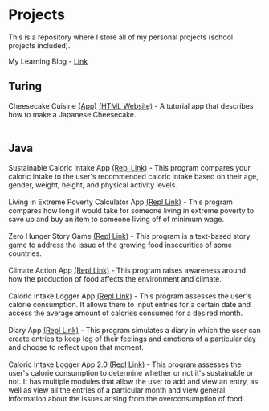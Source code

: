 # Projects
This is a repository where I store all of my personal projects (school projects included).

My Learning Blog - [Link](https://sites.google.com/student.tdsb.on.ca/richardsblog/home)

## Turing
Cheesecake Cuisine [(App)](https://github.com/sushimon/Projects/blob/main/Turing%20Summative/Turing%20App/Cheesecake%20Cuisine.t) [(HTML Website)](https://github.com/sushimon/Projects/blob/main/Turing%20Summative/Turing%20Website/Cheesecake%20Cuisine.html) - A tutorial app that describes how to make a Japanese Cheesecake.<br /> <br /> 

## Java
Sustainable Caloric Intake App [(Repl Link)](https://repl.it/@sushimon/Richard-Shi-Sustainable-Caloric-Intake-App) - This program compares your caloric intake to the user's recommended caloric intake based on their age, gender, weight, height, and physical activity levels. <br /> <br /> 
Living in Extreme Poverty Calculator App [(Repl Link)](https://repl.it/@sushimon/Richard-Shi-Living-in-Extreme-Poverty) - This program compares how long it would take for someone living in extreme poverty to save up and buy an item to someone living off of minimum wage. <br /> <br /> 
Zero Hunger Story Game [(Repl Link)](https://repl.it/@sushimon/Richard-Shi-Zero-Hunger-Story-Game) - This program is a text-based story game to address the issue of the growing food insecurities of some countries. <br /> <br /> 
Climate Action App [(Repl Link)](https://repl.it/@sushimon/Climate-Action-App) - This program raises awareness around how the production of food affects the environment and climate. <br /> <br /> 
Caloric Intake Logger App [(Repl Link)](https://repl.it/@sushimon/Richard-Shi-Improved-App-with-File-IO) - This program assesses the user's calorie consumption. It allows them to input entries for a certain date and access the average amount of calories consumed for a desired month. <br /> <br /> 
Diary App [(Repl Link)](https://repl.it/@sushimon/Richard-Shi-Diary-OOP-App) - This program simulates a diary in which the user can create entries to keep log of their feelings and emotions of a particular day and choose to reflect upon that moment. <br /> <br /> 
Caloric Intake Logger App 2.0 [(Repl Link)](https://repl.it/@sushimon/Richard-Shi-OOP-2-PC) - This program assesses the user's calorie consumption to determine whether or not it's sustainable or not. It has multiple modules that allow the user to add and view an entry, as well as view all the entries of a particular month and view general information about the issues arising from the overconsumption of food. <br /> <br /> 
